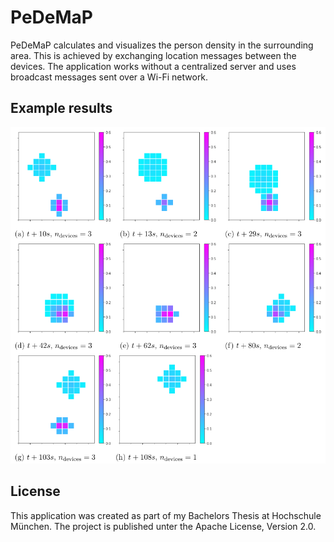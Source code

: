 # PeDeMaP
PeDeMaP calculates and visualizes the person density in the surrounding area. 
This is achieved by exchanging location messages between the devices.
The application works without a centralized server and uses broadcast messages sent over a Wi-Fi network.

## Example results

![](docs/dmaps.png)

## License

This application was created as part of my Bachelors Thesis at Hochschule München.
The project is published unter the Apache License, Version 2.0.

